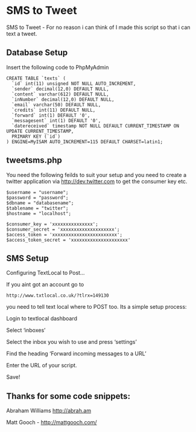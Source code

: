 SMS to Tweet
==========

SMS to Tweet  - For no reason i can think of I made this script so that i can text a tweet.



Database Setup
--------------

Insert the following code to PhpMyAdmin

```
CREATE TABLE `texts` (
  `id` int(11) unsigned NOT NULL AUTO_INCREMENT,
  `sender` decimal(12,0) DEFAULT NULL,
  `content` varchar(612) DEFAULT NULL,
  `inNumber` decimal(12,0) DEFAULT NULL,
  `email` varchar(50) DEFAULT NULL,
  `credits` int(11) DEFAULT NULL,
  `forward` int(1) DEFAULT '0',
  `messagesent` int(1) DEFAULT '0',
  `datereceived` timestamp NOT NULL DEFAULT CURRENT_TIMESTAMP ON UPDATE CURRENT_TIMESTAMP,
  PRIMARY KEY (`id`)
) ENGINE=MyISAM AUTO_INCREMENT=115 DEFAULT CHARSET=latin1;

```````

tweetsms.php
--------

You need the following feilds to suit your setup and you need to create a twitter application via http://dev.twitter.com
to get the consumer key etc.
```
$username = "username";
$password = "password";
$dbname = "databasename";
$tablename = "twitter";
$hostname = "localhost"; 

$consumer_key = 'xxxxxxxxxxxxxxx';  
$consumer_secret = 'xxxxxxxxxxxxxxxxxxxx';
$access_token = 'xxxxxxxxxxxxxxxxxxxxxxxx';
$access_token_secret = 'xxxxxxxxxxxxxxxxxxxxx'
```

SMS Setup
-----------
Configuring TextLocal to Post…

If you aint got an account go to 
```
http://www.txtlocal.co.uk/?tlrx=149130
```
you need to tell text local where to POST too. Its a simple setup process:

Login to textlocal dashboard

Select ‘inboxes’

Select the inbox you wish to use and press ‘settings’

Find the heading ‘Forward incoming messages to a URL’

Enter the URL of your script.

Save!


Thanks for some code snippets:
--------------
Abraham Williams  http://abrah.am

Matt Gooch - http://mattgooch.com/
